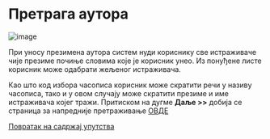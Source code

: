 # Претрага аутора 

 ![image](https://user-images.githubusercontent.com/29538544/148262044-1ad4ce63-410b-44b5-9ff8-ea000889997a.png)

При уносу презимена аутора систем нуди кориснику све истраживаче чије презиме почиње словима које је корисник унео. Из понуђене листе корисник може одабрати жељеног истраживача. 

Као што код избора часописа корисник може скратити речи у називу часописа, тако и у овом случају може скратити презиме и име истраживача којег тражи.
Притиском на дугме **Даље >>** дoбиja сe стрaницa зa напреднијe претраживање [ОВДЕ](faziPretragaAutoraDodavanje.md)

[Повратак на садржај упутства](../../uputstvo.md#садржај)
